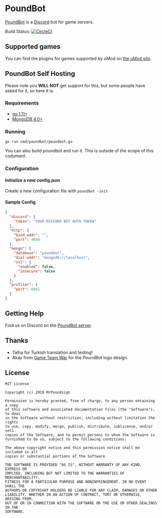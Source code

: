 # PoundBot

[PoundBot](https://github.com/poundbot/poundbot) is a [Discord](https://discord.gg/) bot for game servers.

Build Status: [![CircleCI](https://circleci.com/gh/poundbot/poundbot.svg?style=svg)](https://circleci.com/gh/poundbot/poundbot)

## Supported games

You can find the plugins for games supported by uMod on [the uMod site](https://umod.org/plugins/pound-bot).

## PoundBot Self Hosting

Please note you **WILL NOT** get support for this, but some people have asked for it, so here it is.

### Requirements

* [go 1.11+](https://golang.org)
* [MongoDB 4.0+](https://mongodb.org)

### Running

`go run cmd/poundbot/poundbot.go`

You can also build poundbot and run it. This is outside of the scope of this codument.

### Configuration

#### Initialize a new config.json

Create a new configuration file with
`poundbot -init`

#### Sample Config

```json
{
  "discord": {
    "token": "YOUR DISCORD BOT AUTH TOKEN"
  },
  "http": {
    "bind_addr": "",
    "port": 9090
  },
  "mongo": {
    "database": "poundbot",
    "dial-addr": "mongodb://localhost",
    "ssl": {
      "enabled": false,
      "insecure": false
    }
  },
  "profiler": {
    "port": 6061
  }
}
```

## Getting Help

Find us on Discord on the [PoundBot server](https://discord.gg/ZPNtWEf).

## Thanks

* Talha for Turkish translation and testing!
* Akay from [Game Team War](http://gameteamwar.com/) for the PoundBot logo design.

## License

```text
MIT License

Copyright (c) 2018 MrPoundsign

Permission is hereby granted, free of charge, to any person obtaining a copy
of this software and associated documentation files (the "Software"), to deal
in the Software without restriction, including without limitation the rights
to use, copy, modify, merge, publish, distribute, sublicense, and/or sell
copies of the Software, and to permit persons to whom the Software is
furnished to do so, subject to the following conditions:

The above copyright notice and this permission notice shall be included in all
copies or substantial portions of the Software.

THE SOFTWARE IS PROVIDED "AS IS", WITHOUT WARRANTY OF ANY KIND, EXPRESS OR
IMPLIED, INCLUDING BUT NOT LIMITED TO THE WARRANTIES OF MERCHANTABILITY,
FITNESS FOR A PARTICULAR PURPOSE AND NONINFRINGEMENT. IN NO EVENT SHALL THE
AUTHORS OR COPYRIGHT HOLDERS BE LIABLE FOR ANY CLAIM, DAMAGES OR OTHER
LIABILITY, WHETHER IN AN ACTION OF CONTRACT, TORT OR OTHERWISE, ARISING FROM,
OUT OF OR IN CONNECTION WITH THE SOFTWARE OR THE USE OR OTHER DEALINGS IN THE
SOFTWARE.
```
